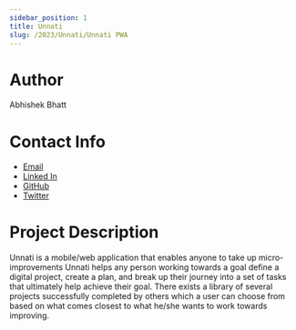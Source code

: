 ```yaml
---
sidebar_position: 1
title: Unnati
slug: /2023/Unnati/Unnati PWA
---
```

# Author

Abhishek Bhatt

# Contact Info

- [Email](mailto:bhattabhi013@gmail.com)
- [Linked In](https://www.linkedin.com/in/bhatt-abhi/)
- [GitHub](https://github.com/bhattabhi013)
- [Twitter](https://twitter.com/AbhishekBtwt)

# Project Description

Unnati is a mobile/web application that enables anyone to take up micro-improvements  Unnati helps any person working towards a goal define a digital project, create a plan, and break up their journey into a set of tasks that ultimately help achieve their goal. There exists a library of several projects successfully completed by others which a user can choose from based on what comes closest to what he/she wants to work towards improving.
